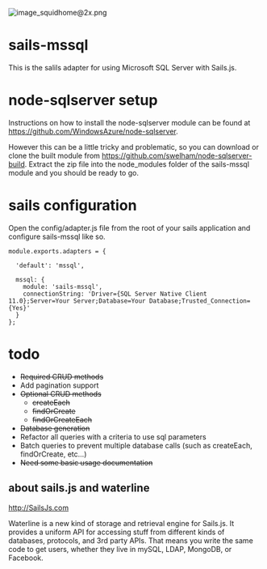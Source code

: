 ![image_squidhome@2x.png](http://i.imgur.com/RIvu9.png) 

# sails-mssql

This is the salils adapter for using Microsoft SQL Server with Sails.js.

# node-sqlserver setup

Instructions on how to install the node-sqlserver module can be found at https://github.com/WindowsAzure/node-sqlserver. 

However this can be a little tricky and problematic, so you can download or clone the built module from https://github.com/swelham/node-sqlserver-build.
Extract the zip file into the node_modules folder of the sails-mssql module and you should be ready to go.

# sails configuration

Open the config/adapter.js file from the root of your sails application and configure sails-mssql like so.

```
module.exports.adapters = {

  'default': 'mssql',

  mssql: {
    module: 'sails-mssql',
    connectionString: 'Driver={SQL Server Native Client 11.0};Server=Your Server;Database=Your Database;Trusted_Connection={Yes}'
  }
};
```

# todo

* ~~Required CRUD methods~~
* Add pagination support
* ~~Optional CRUD methods~~
    * ~~createEach~~
    * ~~findOrCreate~~
    * ~~findOrCreateEach~~
* ~~Database generation~~
* Refactor all queries with a criteria to use sql parameters
* Batch queries to prevent multiple database calls (such as createEach, findOrCreate, etc...)
* ~~Need some basic usage documentation~~


## about sails.js and waterline
http://SailsJs.com

Waterline is a new kind of storage and retrieval engine for Sails.js.  It provides a uniform API for accessing stuff from different kinds of databases, protocols, and 3rd party APIs.  That means you write the same code to get users, whether they live in mySQL, LDAP, MongoDB, or Facebook.
